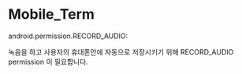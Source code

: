 # Mobile_Term

android.permission.RECORD_AUDIO: 
 
녹음을 하고 사용자의 휴대폰안에 자동으로 저장시키기 위해 RECORD_AUDIO permission 이 필요합니다. 
